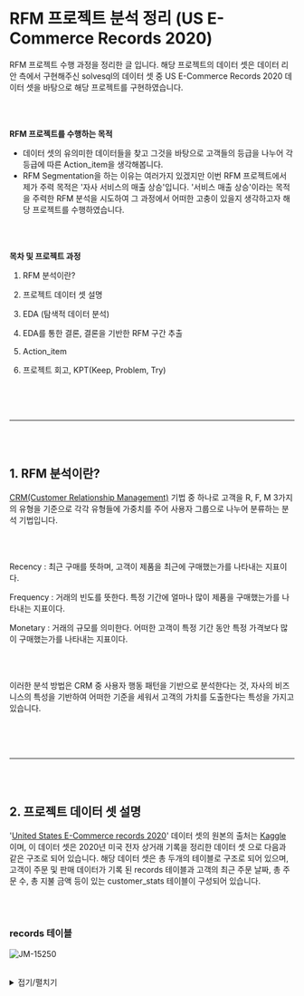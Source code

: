# RFM 프로젝트 분석 정리 (US E-Commerce Records 2020)

RFM 프로젝트 수행 과정을 정리한 글 입니다. 해당 프로젝트의 데이터 셋은 데이터 리안 측에서 구현해주신 solvesql의 데이터 셋 중 US E-Commerce Records 2020 데이터 셋을 바탕으로 해당 프로젝트를 구현하였습니다. 

<br>

<br>

**RFM 프로젝트를 수행하는 목적**

* 데이터 셋의 유의미한 데이터들을 찾고 그것을 바탕으로 고객들의 등급을 나누어 각 등급에 따른 Action_item을 생각해봅니다. 
* RFM Segmentation을 하는 이유는 여러가지 있겠지만 이번 RFM 프로젝트에서 제가 주력 목적은 '자사 서비스의 매출 상승'입니다. '서비스 매출 상승'이라는 목적을 주력한 RFM 분석을 시도하여 그 과정에서 어떠한 고충이 있을지 생각하고자 해당 프로젝트를 수행하였습니다.

<br>

<br>

**목차 및 프로젝트 과정**

1. RFM 분석이란? 

2. 프로젝트 데이터 셋 설명

3. EDA (탐색적 데이터 분석)

4. EDA를 통한 결론, 결론을 기반한 RFM 구간 추출

5. Action_item

6. 프로젝트 회고, KPT(Keep, Problem, Try)

<br>

<br>

<br>

---

<br>

<br>

## 1. RFM 분석이란?

[CRM(Customer Relationship Management)](https://www.google.com/search?q=CRM&oq=CRM&aqs=chrome..69i57j0i131i433i512j0i20i263i512j0i512l2j0i20i263i512j0i512j69i61.1714j0j7&sourceid=chrome&ie=UTF-8) 기법 중 하나로 고객을 R, F, M 3가지의 유형을 기준으로 각각 유형들에 가중치를 주어 사용자 그룹으로 나누어 분류하는 분석 기법입니다.

<br>

<br>

Recency :  최근 구매를 뜻하며, 고객이 제품을 최근에 구매했는가를 나타내는 지표이다. 

Frequency : 거래의 빈도를 뜻한다. 특정 기간에 얼마나 많이 제품을 구매했는가를 나타내는 지표이다. 

Monetary : 거래의 규모를 의미한다. 어떠한 고객이 특정 기간 동안 특정 가격보다 많이 구매했는가를 나타내는 지표이다. 

<br>

<br>

이러한 분석 방법은 CRM 중 사용자 행동 패턴을 기반으로 분석한다는 것, 자사의 비즈니스의 특성을 기반하여 어떠한 기준을 세워서 고객의 가치를 도출한다는 특성을 가지고 있습니다. 

<br>

<br>

<br>

---

<br>

<br>

## 2. 프로젝트 데이터 셋 설명 

 '<u>United States E-Commerce records 2020</u>' 데이터 셋의 원본의 출처는 [Kaggle](https://www.kaggle.com/datasets/ammaraahmad/us-ecommerce-record-2020) 이며, 이 데이터 셋은 2020년 미국 전자 상거래 기록을 정리한 데이터 셋 으로 다음과 같은 구조로 되어 있습니다. 해당 데이터 셋은 총 두개의 테이블로 구조로 되어 있으며, 고객이 주문 및 판매 데이터가 기록 된 records 테이블과 고객의 최근 주문 날짜, 총 주문 수, 총 지불 금액 등이 있는 customer_stats 테이블이 구성되어 있습니다. 

<br><br>

### records 테이블

![JM-15250](https://user-images.githubusercontent.com/71218142/161432656-4256ff96-9884-443f-a813-d24915035547.png)

 <br>

<details> 
    <summary>접기/펼치기</summary> 
	ship_mode : 배송 등급에 관한 컬럼이다. Standard Class, First Class 등이 있다.<br>
	customer_id : 고객의 id를 가리킨다.<br>
	segment : 고객의 타입을 나타낸다. consumer, corporate 등이 있다.<br>
	Country : 고객의 국가를 알려주는 컬럼<br>
	city : 고객의 도시를 알려주는 컬럼<br>
	state : 고객의 주를 알려주는 컬럼<br>
    postal_code : 고객의 주소 중 우편번호를 알려주는 컬럼<br>
    region : 고객이 위치한 지역을 나타냄<br>
    product_id : 제품의 아이디를 나타냄. category(3)-subcategory(2)-고유아이디 순으로 제품 아이디가 결정된다.<br>
    category : 제품의 1차 분류 카테고리를 나타냄<br>
    sub_category : 제품의 1차 분류 카테고리를 기반하여 상세 카테고리를 나타냄<br>
    product_name : 고객이 구매한 제품의 이름을 나타냄<br>
    sales : 판매가를 나타냄. 만약 의자 4개를 25달러에 샀다면 4개의 총 sales가 25달러라는 뜻이다.<br>
    quantity : 주문 수량을 나타냄<br>
    discount : 할인율을 나타냄<br>
    profit : 매출에 대비한 순 이익을 나타냄 +가 될 수도 -가 될 수도 있다.<br>

<br>

<br>

### customer_stats 테이블

![customer_stats](https://user-images.githubusercontent.com/71218142/161432685-fe506419-48d6-423e-a950-932ee36338e7.png)

<br>

<details>
    <summary>접기/펼치기</summary>
    customer_id : 고객의 id
	first_order_date : 처음 주문한 날짜 
	last_order_date : 마지막으로 주문한 날짜 
	cnt_orders :  주문횟수 (중요! records 테이블의 order_id의 DISTINCT 갯수를 기반으로 카운트 한 컬럼이다.)
	sum_sales : 해당 고객이 총 구매한 금액을 가리킨다. 

<br>

<br>

<br>

해당 데이터 셋의 각각의 테이블은 records.customer_id 속성과 customer_stats 속성으로 관계를 짓고 있습니다. 한명의 customer는 다수의 product를 살 수 있으니 1:N 관계로 나타낼 수 있습니다. 이에 따라 [draw.io](https://draw.io/)를 기반으로 IE/Crow`s Foot 모델을 나타내면 다음과 같이 정의내릴 수 있습니다.

<br>

<br>

![image](https://user-images.githubusercontent.com/71218142/163257615-719d6a2b-4ad3-4564-8b41-da0d78215810.png)



**customer_stats 입장에서 봤을 때 한명의 고객은 1 ~ N 개의 주문관련 데이터가 records에 기록될 수 있습니다.**

<br>

**records 입장에서 봤을 때 1 ~ N 개의 주문 데이터는 한명의 고객에 대한 주문 상품이 등록 될 수 있습니다. **

<br>

<br>

<br>

---

<br>

<br>



## 3. EDA (탐색적 데이터 분석)

RFM 각각의 요소에 기준을 부여하기 전 records 테이블과 customer_stats 테이블의 데이터들을 탐색적 분석을 수행하였습니다. EDA를 통해 각 테이블의 유의미한 칼럼이 어떤 것인지 분석하는 과정을 거쳐 추후 RFM에 반영하였습니다.

<br>

<br>

### 3-1. records.category를 통한 E-Commerce 사업 품목 분석

```mysql
SELECT category 
     , sub_category 
     , COUNT(*) AS selling_category_count
FROM records 
GROUP BY category 
       , sub_category 
ORDER BY selling_category_count DESC;
```

<br>

| category        | sub_category | selling_category_count |
| --------------- | ------------ | ---------------------- |
| Office Supplies | Binders      | 500                    |
| Office Supplies | Paper        | 459                    |
| Furniture       | Furnishings  | 316                    |
| Technology      | Phones       | 294                    |
| Office Supplies | Storage      | 288                    |
| Office Supplies | Art          | 282                    |
| Technology      | Accessories  | 275                    |
| Furniture       | Chairs       | 190                    |
| Office Supplies | Appliances   | 165                    |
| Office Supplies | Labels       | 114                    |
| Furniture       | Tables       | 104                    |
| Furniture       | Bookcases    | 76                     |
| Office Supplies | Envelopes    | 71                     |
| Office Supplies | Fasteners    | 64                     |
| Office Supplies | Supplies     | 59                     |
| Technology      | Machines     | 33                     |

<br>

E-Commerce 사가 어떠한 물품을 주력으로 팔고 있는지에 대한 지표를 나타냈습니다. 1차 카테고리의 칼럼 값은 총 Furniture, Office Supplies, Technology 총 3개이며, Binders, papers와 같은 저가 소비재가 가장 많이 팔리는 것으로 도출되었습니다. 하지만 그 밑으로 Furnishing과 Phones 같은 상대적으로 중, 고가형의 제품들도 많이 팔리는 것으로 나왔습니다. 즉, 자사의 판매 제품은 저가의 소비재 부터 중, 고가형의 가구와 사무실에서 일을 하기 위해 필요한 용품을 파는 E Commerce 사업을 하는 것이라는 것을 알 수 있습니다.   

<br>

<br>

<br>

<br>

### 3-2. records.segment를 그룹화 하여 한 segment 당 매출 집계

```mysql
SELECT DISTINCT r.customer_id AS customer 
     , r.segment AS segment
     , c.sum_sales AS sum_sales
FROM records r 
  JOIN customer_stats c ON 
    r.customer_id = c.customer_id
ORDER BY sum_sales DESC
LIMIT 10;
```

<br>

<br>

| customer | segment     | sum_sales |
| -------- | ----------- | --------- |
| RB-19360 | Consumer    | 14203.28  |
| TA-21385 | Home Office | 13723.5   |
| HL-15040 | Consumer    | 10522.55  |
| SV-20365 | Consumer    | 8459.936  |
| GT-14635 | Corporate   | 8167.42   |
| HW-14935 | Corporate   | 8166.354  |
| TS-21370 | Corporate   | 6702.293  |
| RW-19540 | Corporate   | 6193.446  |
| PK-19075 | Consumer    | 5979.136  |
| KF-16285 | Home Office | 5825.462  |

<br>

693개의 회원 전체의 데이터를 확인해 봤을 때 RB-19360 개인 소비자 회원이 sum_sales가 1위인 것을 볼 수 있으며, sum_sales TOP 10이 Corporate 회원이 제일 많은 것을 볼 수 있습니다.

<br>

<br>

```mysql
SELECT segment
    , ROUND(SUM(sales), 2) AS segment_group_sales 
    , COUNT(DISTINCT customer_id) AS segment_customer_count
    , ROUND(SUM(sales) / COUNT(DISTINCT customer_id), 2) AS sales_per_segment
FROM records
GROUP BY segment
ORDER BY sales_per_segment DESC;
```

<br>

| segment     | segment_group_sales | segment_customer_count | sales_per_segment |
| ----------- | ------------------- | ---------------------- | ----------------- |
| Home Office | 159462.7            | 128                    | 1245.8            |
| Corporate   | 241847.8            | 204                    | 1185.53           |
| Consumer    | 331904.7            | 361                    | 919.4             |

<br>

하지만 segment 별로 그룹화 하여 sales_per_segment(하나의 segment 회원 당 평균 매출액) 를 봤을 때 Home_group_sales가 1위였으며, 2위가 corporate, 마지막 3위가 Consumer인 결과가 도출되었습니다. Consumer 고객이 수가 많지만 한명의 Consumer보다 단체의 특성을 가진 고객이 구매가가 높은 물품을 구매한다는 것을 알 수 있습니다. ( 여기서 회원 가입을 할 때 실제로 1인 회원이 'Corporate'나 'Consumer' 라고 명시했거나, 반대로 사업체가 'Consumer'라고 명시했을거라는 변수가 있지만, 이러한 변수는 생각하지 않겠습니다. ) 

<br>

<br>

해당 지표는 유의미한 지표라고 생각합니다. 추후 RFM segmentation을 할 때 각 segment 별로 군집화 하여 Action_Item에 차별화를 주는 방식의 전략을 짜낼 수 있다고 생각합니다.

<br>

<br>

<br>

<br>

### 3-3. Frequency의 지표, records.quantity VS records.order_id (얼마나 제품을 많이 구매했는가?, 얼마나 많이 주문했는가?)

'US E-Commerce Records 2020' 데이터 셋의 records 테이블에는 제품을 구매할 때 구매하는 제품의 product_id와 order_id  속성이 있습니다. (cnt_Product, cnt_orders) 두 속성 간 어떤 관계가 있고, 두 속성 중 Frequency 지표를 어떤 속성을 기준으로 잡아야 할지 생각하는 시간을 갖기 위해 해당 속성을 위주로 집중적으로 분석하였습니다. 

<br>

<br>

결론부터 말하자면 이번 RFM 프로젝트를 하는 목적은 '자사의 E-Commerce 상품들의 매출을 올리는 것이 목적입니다. 따라서 저는 Frequency를 총 물품 구매 수에 해당하는 quantity의 합으로 결정했습니다.  

<br>

<br>

<br>

#### 시나리오 1 : 고객이 같은 날짜에 물품 배송 신청을 한번만 한다.

<br>

<br>

#####  1-1. 고객이 하나의 물품을 장바구니에 담고 주문할 때

customer_id가 'RB-19570'인 회원이 휴대폰을 장바구니에 담아 구매한다고 가정했을 때 다음과 같은 절차를 통해 제품이 구매됩니다.

**(1). 휴대폰을 구매하기 위해 장바구니에 담는다.**

![11](https://user-images.githubusercontent.com/71218142/163262660-86edb926-15d3-4a28-a27d-2cc0e1ee72d5.png)

<br>

<br>

**(2). 구매 버튼을 누른다.**

![12](https://user-images.githubusercontent.com/71218142/163262956-293ff097-4d2b-4b0b-b6df-f85a80ea8a46.png)

<br>

<br>

**(3). 구매자 정보 및 받는 사람의 정보를 입력한다.**

![13](https://user-images.githubusercontent.com/71218142/163264330-59c63569-29da-4d22-a324-f44b45076c03.png)

<br>

<br>

이러한 과정을 거쳤다면 records 테이블에는 다음과 같이 하나의 주문 기록 관련 데이터가 쌓일 것 입니다.

| order_date | order_id       | ship_mode | customer_id | ...  | quantity | ...  |
| ---------- | -------------- | --------- | ----------- | ---- | -------- | ---- |
| 2022-04-14 | CA-2017-138779 | ...       | RB-19570    | ...  | 1        | ...  |

<br>

<br>

<br>

#####  1-2. 고객이 하나의 물품을 n개 장바구니에 담고 주문할 때

<br>

똑같은 구매 방법 패턴으로 고객이 하나의 같은 물품을 n개 장바구니에 담고 주문할 때 다음과 같은 결과가 나옵니다.

| order_date | order_id       | ship_mode | customer_id | ...  | quantity | ...  |
| ---------- | -------------- | --------- | ----------- | ---- | -------- | ---- |
| 2022-04-14 | CA-2017-138779 | ...       | RB-19570    | ...  | n        | ...  |

<br>

레코드가 한개 쌓이고, quantity에 n이라고 적힐 것 입니다.

<br>

<br>

#####  1-3. 고객이 2개 물품을 각각 한개씩 장바구니에 담고 주문할 때

<br>

똑같은 구매 방법 패턴으로 고객이 2개의 물품을 각각 한개씩 장바구니에 담고 주문할 때 입니다.

| order_date | order_id       | ship_mode | customer_id | product_id      | ...  | quantity | ...  |
| ---------- | -------------- | --------- | ----------- | --------------- | ---- | -------- | ---- |
| 2022-04-14 | CA-2017-138779 | ...       | RB-19570    | TEC-PH-10003655 | ...  | 1        | ...  |
| 2022-04-14 | CA-2017-138779 | ...       | RB-19570    | FUR-FU-10003878 | ...  | 1        | ...  |

<br>

이 외에도 2개의 물품을 각각 n개, m개씩 장바구니에 담고 주문을 한다고 하면 데이터는 두 줄이 쌓일 것이고, quantity는 각각 n, m이 쌓일 것 입니다.

<br>

<br>

<br>

#### 시나리오 2 : 고객이 같은 날짜에 물품 배송 신청을 두번 이상 한다.

<br>

해당 시나리오는 다음과 같은 예시로 나타낼 수 있겠습니다. 

<br>

**(1). 휴대폰을 구매 후 배송지를 충남 천안(기숙사)으로 등록한다.** 

<br>

![1](https://user-images.githubusercontent.com/71218142/163442920-9eb59dc0-7189-4bdd-afa7-0afeb837f767.png)

<br>

<br>

**(2). 휴대폰 구매 후 이어서 가구를 구매한다. 배송지는 본가에 있는 부천시로 등록한다.**

<br>

![2](https://user-images.githubusercontent.com/71218142/163442915-848a88b3-be8e-4c56-8326-0c52eb03f9a2.png)

<br>

<br>

<br>

저는 이러한 시나리오가 있다는 EDA 수행 중  이 시나리오에 대한 레코드가 있는지 쿼리를 작성하여 확인하였습니다.

```mysql
-- self join을 통해 같은 날짜에 특정 고객이 배송 신청을 두 번 이상 했는지 확인.
SELECT r1.order_date 
    , r1.customer_id 
    , COUNT(DISTINCT r1.order_id)
FROM records r1
  JOIN records r2 ON 
    r1.order_date = r2.order_date 
    AND r1.customer_id = r2.customer_id 
WHERE r1.order_id <> r2.order_id
GROUP BY r1.order_date 
       , r1.customer_id

-- '2020-12-10' customer_id가 'BP-11185' 인 고객이 정말 하루에 2번 주문했는지 확인
SELECT * 
FROM records 
WHERE order_date = '2020-12-10' 
AND customer_id = 'BP-11185'
```

<br>

<br>

**<self join을 통해 같은 날짜에 특정 고객이 배송 신청을 두 번 이상 했는지 확인.>**

| order_date | customer_id | today_order_cnt |
| ---------- | ----------- | --------------- |
| 2020-07-03 | RD-19585    | 2               |
| 2020-08-04 | HM-14860    | 2               |
| 2020-09-11 | CB-12025    | 2               |
| 2020-12-10 | BP-11185    | 2               |
| 2020-12-17 | LC-17140    | 2               |
| 2020-12-22 | AG-10330    | 2               |

<br>

총 6명의 회원이 하루에 2번의 주문을 한 것을 확인

<br>

<br>

**<'2020-12-10' customer_id가 'BP-11185' 인 고객이 정말 하루에 2번 주문했는지 확인>**

| order_date | order_id       | ship_mode      | customer_id | segment   | country       | city      | state      | postal_code | ...  |
| ---------- | -------------- | -------------- | ----------- | --------- | ------------- | --------- | ---------- | ----------- | ---- |
| 2020-12-10 | CA-2017-167150 | Standard Class | BP-11185    | Corporate | United States | San Diego | California | 92037       | ...  |
| 2020-12-10 | CA-2017-167150 | Standard Class | BP-11185    | Corporate | United States | San Diego | California | 92037       | ...  |
| 2020-12-10 | US-2017-140907 | Second Class   | BP-11185    | Corporate | United States | Seattle   | Washington | 98103       | ...  |
| 2020-12-10 | US-2017-140907 | Second Class   | BP-11185    | Corporate | United States | Seattle   | Washington | 98103       | ...  |
| 2020-12-10 | US-2017-140907 | Second Class   | BP-11185    | Corporate | United States | Seattle   | Washington | 98103       | ...  |

<br>

<br>

<br>

<br>

시나리오 1과 시나리오 2를 총 정리하여 도출한 결론은 다음과 같습니다. 

1. customer 당 order_id 횟수는 즉 고객이 물품을 주문한 총 배송 횟수를 나타내며, 이 횟수가 클수록 자사의 물류 시스템이 크게 활성화 됩니다.
2.  고객의 제품 구매 빈도를 나타내는 것은 quantity 이며, 고객의 quantity 합은 곧 총 물품 구매 횟수를 나타냅니다.
3. 만약 이번 프로젝트가 자사의 물류 시스템 활성화 관점으로 프로젝트를 진행했다면 order_id의 횟수를 Frequency 지표로 놓았겠지만, 자사의 매출 상승에 초점을 맞추는게 근본적인 목적이므로 customer의 quantity의 합을 Frequency 지표로 정하겠습니다. 

<br>

<br>

<br>

새로운 customer_stats 테이블 

```mysql
WITH customer_sum_quantity AS ( 
  SELECT customer_id
       , segment
       , SUM(quantity) AS sum_quantity
  FROM records 
  GROUP BY customer_id
         , segment
), customer_stats AS (
    SELECT csq.customer_id
        , csq.segment
        , c.last_order_date 
        , csq.sum_quantity
        -- , c.first_order_date 
        -- , c.cnt_orders 
        , c.sum_sales
    FROM customer_sum_quantity csq
      JOIN customer_stats c ON 
        csq.customer_id = c.customer_id 
)

SELECT *
FROM customer_stats
LIMIT 10
```

<br>

<br>

| customer_id | segment     | last_order_date | sum_quantity | sum_sales |
| ----------- | ----------- | --------------- | ------------ | --------- |
| AA-10315    | Consumer    | 2020-06-29      | 5            | 374.48    |
| AA-10375    | Consumer    | 2020-12-11      | 13           | 206.732   |
| AA-10480    | Consumer    | 2020-04-15      | 3            | 15.552    |
| AA-10645    | Consumer    | 2020-11-05      | 2            | 12.96     |
| AB-10060    | Home Office | 2020-11-06      | 31           | 2936.264  |
| AB-10105    | Consumer    | 2020-11-19      | 26           | 2291.044  |
| AB-10150    | Consumer    | 2020-11-19      | 15           | 230.656   |
| AB-10165    | Consumer    | 2020-12-05      | 28           | 416.272   |
| AB-10255    | Home Office | 2020-07-17      | 14           | 738.674   |
| AB-10600    | Corporate   | 2020-11-10      | 28           | 1475.054  |

<br>

<br>

<br>

<br>

## RFM Segmentation, 분류를 위한 Scale 설정 및 도출

본격적으로 RFM Segmentation를 하기 전 각 segment 별로 RFM의 의 기준이 되는 last_order_date, sum_quantity, sum_sales 의 최대 값과 최소 값 그리고 평균을 구하는 과정을 수행하였습니다. 특히 4분위수로 나누어 segment 별로 R, F, M이 몇 분위수에 있는지 그리고 segment 별로 분포가 어떻게 되는지 확인하였습니다. 이를 바탕으로 segment 별로 나누어 RFM Segmentation을 하고 이후 segment 별로 ActionItem을 취하는 것으로 결정하였습니다. R, F, M은 내용이 길어질 것 같아 대표적으로 F에 대한 분포를 간단히 살펴보겠습니다.

<br>

<br>

Frequency에 대한 4분위 수 분포 확인

```mysql
WITH customer_sum_quantity AS ( 
  SELECT customer_id
       , segment
       , SUM(quantity) AS sum_quantity
  FROM records 
  GROUP BY customer_id
         , segment
), customer_stats AS (
    SELECT csq.customer_id
        , csq.segment
        , c.last_order_date 
        , csq.sum_quantity
        , c.sum_sales
    FROM customer_sum_quantity csq
      JOIN customer_stats c ON 
        csq.customer_id = c.customer_id 
)

-- frequency에 대한 지표를 4분위수로 출력
SELECT customer_Frequency_quartile_df.segment
     , customer_Frequency_quartile_df.Frequency_quartile
     , COUNT(customer_Frequency_quartile_df.Frequency_quartile) cnt_frequency_quartile
FROM (
SELECT customer_id 
     , segment 
     , sum_quantity 
     , PERCENT_RANK() OVER (ORDER BY sum_quantity DESC) AS Frequency_percentage
     , CASE WHEN PERCENT_RANK() OVER (ORDER BY sum_quantity DESC) <= 0.25 THEN '1사분위수'
            WHEN PERCENT_RANK() OVER (ORDER BY sum_quantity DESC) <= 0.5 THEN '2사분위수'
            WHEN PERCENT_RANK() OVER (ORDER BY sum_quantity DESC) <= 0.75 THEN '3사분위수'
            ELSE '4사분위수' END AS Frequency_quartile
FROM customer_stats
) AS customer_Frequency_quartile_df
GROUP BY customer_Frequency_quartile_df.segment
      , customer_Frequency_quartile_df.Frequency_quartile
```

<br>

<br>

| segment     | Frequency_quartile | cnt_frequency_quartile |
| ----------- | ------------------ | ---------------------- |
| Consumer    | 1사분위수          | 89                     |
| Consumer    | 2사분위수          | 85                     |
| Consumer    | 3사분위수          | 93                     |
| Consumer    | 4사분위수          | 94                     |
| Corporate   | 1사분위수          | 54                     |
| Corporate   | 2사분위수          | 55                     |
| Corporate   | 3사분위수          | 53                     |
| Corporate   | 4사분위수          | 42                     |
| Home Office | 1사분위수          | 40                     |
| Home Office | 2사분위수          | 31                     |
| Home Office | 3사분위수          | 35                     |
| Home Office | 4사분위수          | 22                     |

<br>

<br>

다음과 같은 분포가 나오는 것을 확인할 수 있습니다. 하지만 세그먼트 별로 묶어서 사분위수의 분포 수를 나타내면 다음과 같은 결과가 나옵니다. 

segment를 묶어 Frequency에 대한 4분위 수 분포 확인

| segment     | Frequency_quartile | cnt_frequency_quartile |
| ----------- | ------------------ | ---------------------- |
| Consumer    | 1사분위수          | 97                     |
| Consumer    | 2사분위수          | 91                     |
| Consumer    | 3사분위수          | 91                     |
| Consumer    | 4사분위수          | 82                     |
| Corporate   | 1사분위수          | 52                     |
| Corporate   | 2사분위수          | 57                     |
| Corporate   | 3사분위수          | 47                     |
| Corporate   | 4사분위수          | 48                     |
| Home Office | 1사분위수          | 33                     |
| Home Office | 2사분위수          | 33                     |
| Home Office | 3사분위수          | 30                     |
| Home Office | 4사분위수          | 32                     |

<br>

즉, Frequency 지표 결과 Consumer는 전체 segment와 함께 비교하여 4분위수로 나타내면 1사분위수와 2사분위수가 상대적으로 떨어진다는 것을 알 수 있습니다. 반면 Corporate나 Home Office와 같이 규모가 상대적으로 있는 고객은 전체 segment로 비교했을 때 1, 2사분위수가 높아진 것을 확인할 수 있습니다. 즉, 전체적으로 HomeOffice나 Corporate같이 규모가 단체인 고객이 Frequency 지표가 높은 것을 알 수 있습니다. 해당 지표는 개인 소비자의 성격을 띄는 Consumer가 사업 단체와 같이 규모가 있는 고객과 동일선상으로 RFM 분석을 하는 것은 무리라고 판단하였습니다. 따라서 **segment를 나누어 RFM segmentation을 하겠습니다.** 

<br>

<br>

<br>

<br>

#### Recency 

리센시











